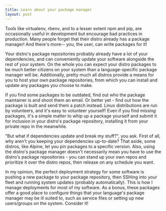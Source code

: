 ```yaml
---
title: Learn about your package manager
layout: post
---
```


Tools like virtualenv, rbenv, and to a lesser extent npm and pip, are
occasionally useful in development but encourage bad practices in production.
Many people forget that their distro already has a package manager! And there's
more-- you, the user, can write packages for it!

Your distro's package repositories probably already have a lot of your
dependencies, and can conveniently update your software alongside the rest of
your system. On the whole you can expect your distro packages to be much better
citizens on your system than a language-specific package manager will be.
Additionally, pretty much all distros provide a means for you to host your own
package repositories, from which you can install and update any packages you
choose to make.

If you find some packages to be outdated, find out who the package maintainer is
and shoot them an email. Or better yet - find out how the package is built and
send them a patch instead. Linux distributions are run by volunteers, and it's
easy to volunteer yourself! Even if you find *missing* packages, it's a simple
matter to whip up a package yourself and submit it for inclusion in your
distro's package repository, installing it from your private repo in the
meanwhile.

"But what if dependencies update and break my stuff?", you ask. First of all,
why aren't you keeping your dependencies up-to-date? That aside, some distros,
like Alpine, let you pin packages to a specific version. Also, using the
distro's package manager doesn't necessarily mean you have to use the distro's
package repositories - you can stand up your own repos and prioritize it over
the distro repos, then release on any schedule you want.

In my opinion, the perfect deployment strategy for some software is pushing a
new package to your package repository, then SSHing into your fleet and running
system updates (probably automatically). This is how I manage deployments for
most of my software. As a bonus, these packages offer a good place to configure
things that your language's package manager may be ill suited to, such as
service files or setting up new users/groups on the system. Consider it!
